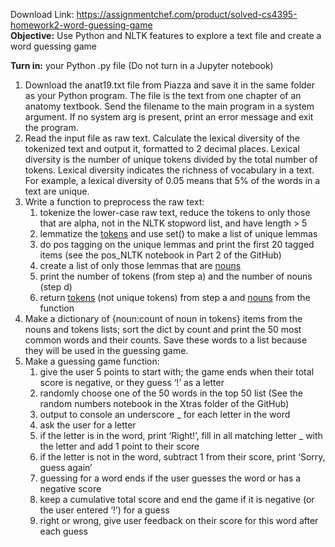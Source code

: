 Download Link: https://assignmentchef.com/product/solved-cs4395-homework2-word-guessing-game
<br>
<strong>Objective:</strong> Use Python and NLTK features to explore a text file and create a word guessing game

<strong>Turn in:</strong>  your Python .py file (Do not turn in a Jupyter notebook)

<ol>

 <li>Download the anat19.txt file from Piazza and save it in the same folder as your Python program. The file is the text from one chapter of an anatomy textbook. Send the filename to the main program in a system argument. If no system arg is present, print an error message and exit the program.</li>

 <li>Read the input file as raw text. Calculate the lexical diversity of the tokenized text and output it, formatted to 2 decimal places. Lexical diversity is the number of unique tokens divided by the total number of tokens. Lexical diversity indicates the richness of vocabulary in a text. For example, a lexical diversity of 0.05 means that 5% of the words in a text are unique.</li>

 <li>Write a function to preprocess the raw text:

  <ol>

   <li>tokenize the lower-case raw text, reduce the tokens to only those that are alpha, not in the NLTK stopword list, and have length &gt; 5</li>

   <li>lemmatize the <u>tokens</u> and use set() to make a list of unique lemmas</li>

   <li>do pos tagging on the unique lemmas and print the first 20 tagged items (see the pos_NLTK notebook in Part 2 of the GitHub)</li>

   <li>create a list of only those lemmas that are <u>nouns</u></li>

   <li>print the number of tokens (from step a) and the number of nouns (step d)</li>

   <li>return <u>tokens</u> (not unique tokens) from step a and <u>nouns</u> from the function</li>

  </ol></li>

 <li>Make a dictionary of {noun:count of noun in tokens} items from the nouns and tokens lists; sort the dict by count and print the 50 most common words and their counts. Save these words to a list because they will be used in the guessing game.</li>

 <li>Make a guessing game function:

  <ol>

   <li>give the user 5 points to start with; the game ends when their total score is negative, or they guess ‘!’ as a letter</li>

   <li>randomly choose one of the 50 words in the top 50 list (See the random numbers notebook in the Xtras folder of the GitHub)</li>

   <li>output to console an underscore _ for each letter in the word</li>

   <li>ask the user for a letter</li>

   <li>if the letter is in the word, print ‘Right!’, fill in all matching letter _ with the letter and add 1 point to their score</li>

   <li>if the letter is not in the word, subtract 1 from their score, print ‘Sorry, guess again’</li>

   <li>guessing for a word ends if the user guesses the word or has a negative score</li>

   <li>keep a cumulative total score and end the game if it is negative (or the user entered ‘!’) for a guess</li>

   <li>right or wrong, give user feedback on their score for this word after each guess</li>

  </ol></li>

</ol>